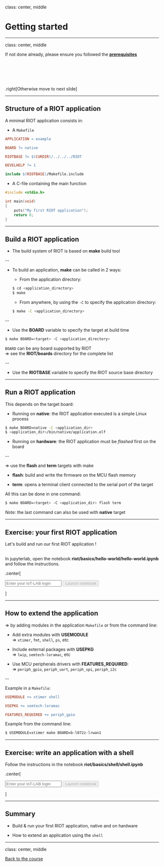 class: center, middle

# Getting started

---

class: center, middle

If not done already, please ensure you followed the
**[prerequisites](https://riot-os.github.io/riot-course/slides/prerequisites)**

<br><br><br><br>

.right[Otherwise move to next slide]

---

## Structure of a RIOT application

A minimal RIOT application consists in:

- A `Makefile`

```mk
APPLICATION = example

BOARD ?= native

RIOTBASE ?= $(CURDIR)/../../../RIOT

DEVELHELP ?= 1

include $(RIOTBASE)/Makefile.include
```

- A C-file containing the main function

```c
#include <stdio.h>

int main(void)
{
    puts("My first RIOT application");
    return 0;
}
```

---

## Build a RIOT application

- The build system of RIOT is based on **make** build tool

--

- To build an application, **make** can be called in 2 ways:

  - From the application directory:
  ```sh
  $ cd <application_directory>
  $ make
  ```

  - From anywhere, by using the `-C` to specify the application directory:
  ```sh
  $ make -C <application_directory>
  ```

--

- Use the **BOARD** variable to specify the target at build time
```sh
$ make BOARD=<target> -C <application_directory>
```
`BOARD` can be any board supported by RIOT<br>
&#x21d2; see the **RIOT/boards** directory for the complete list

--

- Use the **RIOTBASE** variable to specify the RIOT source base directory

---

## Run a RIOT application

This depends on the target board:

- Running on **native**: the RIOT application executed is a simple Linux process
```sh
$ make BOARD=native -C <application_dir>
$ <application_dir>/bin/native/application.elf
```

- Running on **hardware**: the RIOT application must be *flashed* first on the
  board

--

&#x21d2; use the **flash** and **term** targets with make
  - **flash**: build and write the firmware on the MCU flash memory

  - **term**: opens a terminal client connected to the serial port of the
    target

All this can be done in one command:

```sh
$ make BOARD=<target> -C <application_dir> flash term
```

*Note:* the last command can also be used with **native** target

---

## Exercise: your first RIOT application

Let's build and run our first RIOT application !<br><br>

In jupyterlab, open the notebook **riot/basics/hello-world/hello-world.ipynb**
and follow the instructions.

.center[
<form class=notebook>
    <input class=login id="login_hello" type="text" oninput="check_login('login_hello', 'launcher_hello')" placeholder="Enter your IoT-LAB login">
    <input class=launcher id="launcher_hello" type="button" value="Launch notebook" onclick="open_notebook('login_hello', 'riot/basics/hello-world/hello-world.ipynb')" disabled>
</form>
]

---

## How to extend the application

&#x21d2; by adding modules in the application `Makefile` or from the command line:

- Add extra modules with **USEMODULE**<br>
    &#x21d2; `xtimer`, `fmt`, `shell`, `ps`, etc

- Include external packages with **USEPKG**<br>
    &#x21d2; `lwip`, `semtech-loramac`, etc

- Use MCU peripherals drivers with **FEATURES_REQUIRED**:<br>
    &#x21d2; `periph_gpio`, `periph_uart`, `periph_spi`, `periph_i2c`

--

Example in a `Makefile`:
```mk
USEMODULE += xtimer shell

USEPKG += semtech-loramac

FEATURES_REQUIRED += periph_gpio
```
Example from the command line:
```sh
$ USEMODULE=xtimer make BOARD=b-l072z-lrwan1
```

---

## Exercise: write an application with a shell

Follow the instructions in the notebook **riot/basics/shell/shell.ipynb**

.center[
<form class=notebook>
    <input class=login id="login_shell" type="text" oninput="check_login('login_shell', 'launcher_shell')" placeholder="Enter your IoT-LAB login">
    <input class=launcher id="launcher_shell" type="button" value="Launch notebook" onclick="open_notebook('login_shell', 'riot/basics/shell/shell.ipynb')" disabled>
</form>
]

---

## Summary

- Build & run your first RIOT application, native and on hardware

- How to extend an application using the `shell`

---

class: center, middle

[Back to the course](https://github.com/riot-os/riot-course#content-of-the-course)
